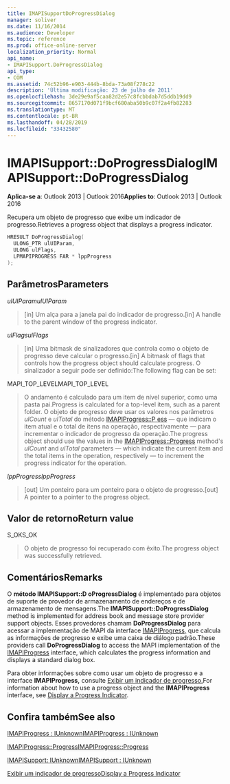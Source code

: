 ```yaml
---
title: IMAPISupportDoProgressDialog
manager: soliver
ms.date: 11/16/2014
ms.audience: Developer
ms.topic: reference
ms.prod: office-online-server
localization_priority: Normal
api_name:
- IMAPISupport.DoProgressDialog
api_type:
- COM
ms.assetid: 74c52b96-e903-444b-8bda-73a08f278c22
description: 'Última modificação: 23 de julho de 2011'
ms.openlocfilehash: 3de29e9af5caa82d2e57c8fcbbdab7d5ddb19dd9
ms.sourcegitcommit: 8657170d071f9bcf680aba50b9c07f2a4fb82283
ms.translationtype: MT
ms.contentlocale: pt-BR
ms.lasthandoff: 04/28/2019
ms.locfileid: "33432580"
---
```

# <a name="imapisupportdoprogressdialog"></a><span data-ttu-id="90a43-103">IMAPISupport::DoProgressDialog</span><span class="sxs-lookup"><span data-stu-id="90a43-103">IMAPISupport::DoProgressDialog</span></span>

  
  
<span data-ttu-id="90a43-104">**Aplica-se a**: Outlook 2013 | Outlook 2016</span><span class="sxs-lookup"><span data-stu-id="90a43-104">**Applies to**: Outlook 2013 | Outlook 2016</span></span> 
  
<span data-ttu-id="90a43-105">Recupera um objeto de progresso que exibe um indicador de progresso.</span><span class="sxs-lookup"><span data-stu-id="90a43-105">Retrieves a progress object that displays a progress indicator.</span></span>
  
```cpp
HRESULT DoProgressDialog(
  ULONG_PTR ulUIParam,
  ULONG ulFlags,
  LPMAPIPROGRESS FAR * lppProgress
);
```

## <a name="parameters"></a><span data-ttu-id="90a43-106">Parâmetros</span><span class="sxs-lookup"><span data-stu-id="90a43-106">Parameters</span></span>

 <span data-ttu-id="90a43-107">_ulUIParam_</span><span class="sxs-lookup"><span data-stu-id="90a43-107">_ulUIParam_</span></span>
  
> <span data-ttu-id="90a43-108">[in] Um alça para a janela pai do indicador de progresso.</span><span class="sxs-lookup"><span data-stu-id="90a43-108">[in] A handle to the parent window of the progress indicator.</span></span>
    
 <span data-ttu-id="90a43-109">_ulFlags_</span><span class="sxs-lookup"><span data-stu-id="90a43-109">_ulFlags_</span></span>
  
> <span data-ttu-id="90a43-110">[in] Uma bitmask de sinalizadores que controla como o objeto de progresso deve calcular o progresso.</span><span class="sxs-lookup"><span data-stu-id="90a43-110">[in] A bitmask of flags that controls how the progress object should calculate progress.</span></span> <span data-ttu-id="90a43-111">O sinalizador a seguir pode ser definido:</span><span class="sxs-lookup"><span data-stu-id="90a43-111">The following flag can be set:</span></span>
    
<span data-ttu-id="90a43-112">MAPI_TOP_LEVEL</span><span class="sxs-lookup"><span data-stu-id="90a43-112">MAPI_TOP_LEVEL</span></span> 
  
> <span data-ttu-id="90a43-113">O andamento é calculado para um item de nível superior, como uma pasta pai.</span><span class="sxs-lookup"><span data-stu-id="90a43-113">Progress is calculated for a top-level item, such as a parent folder.</span></span> <span data-ttu-id="90a43-114">O objeto de progresso deve usar os valores nos parâmetros _ulCount_ e _ulTotal_ do método [IMAPIProgress::P ess](imapiprogress-progress.md) — que indicam o item atual e o total de itens na operação, respectivamente — para incrementar o indicador de progresso da operação.</span><span class="sxs-lookup"><span data-stu-id="90a43-114">The progress object should use the values in the [IMAPIProgress::Progress](imapiprogress-progress.md) method's  _ulCount_ and  _ulTotal_ parameters — which indicate the current item and the total items in the operation, respectively — to increment the progress indicator for the operation.</span></span> 
    
 <span data-ttu-id="90a43-115">_lppProgress_</span><span class="sxs-lookup"><span data-stu-id="90a43-115">_lppProgress_</span></span>
  
> <span data-ttu-id="90a43-116">[out] Um ponteiro para um ponteiro para o objeto de progresso.</span><span class="sxs-lookup"><span data-stu-id="90a43-116">[out] A pointer to a pointer to the progress object.</span></span>
    
## <a name="return-value"></a><span data-ttu-id="90a43-117">Valor de retorno</span><span class="sxs-lookup"><span data-stu-id="90a43-117">Return value</span></span>

<span data-ttu-id="90a43-118">S_OK</span><span class="sxs-lookup"><span data-stu-id="90a43-118">S_OK</span></span> 
  
> <span data-ttu-id="90a43-119">O objeto de progresso foi recuperado com êxito.</span><span class="sxs-lookup"><span data-stu-id="90a43-119">The progress object was successfully retrieved.</span></span>
    
## <a name="remarks"></a><span data-ttu-id="90a43-120">Comentários</span><span class="sxs-lookup"><span data-stu-id="90a43-120">Remarks</span></span>

<span data-ttu-id="90a43-121">O **método IMAPISupport::D oProgressDialog** é implementado para objetos de suporte de provedor de armazenamento de endereços e de armazenamento de mensagens.</span><span class="sxs-lookup"><span data-stu-id="90a43-121">The **IMAPISupport::DoProgressDialog** method is implemented for address book and message store provider support objects.</span></span> <span data-ttu-id="90a43-122">Esses provedores chamam **DoProgressDialog** para acessar a implementação de MAPI da interface [IMAPIProgress,](imapiprogressiunknown.md) que calcula as informações de progresso e exibe uma caixa de diálogo padrão.</span><span class="sxs-lookup"><span data-stu-id="90a43-122">These providers call **DoProgressDialog** to access the MAPI implementation of the [IMAPIProgress](imapiprogressiunknown.md) interface, which calculates the progress information and displays a standard dialog box.</span></span> 
  
<span data-ttu-id="90a43-123">Para obter informações sobre como usar um objeto de progresso e a interface **IMAPIProgress,** consulte [Exibir um indicador de progresso.](how-to-display-a-progress-indicator.md)</span><span class="sxs-lookup"><span data-stu-id="90a43-123">For information about how to use a progress object and the **IMAPIProgress** interface, see [Display a Progress Indicator](how-to-display-a-progress-indicator.md).</span></span>
  
## <a name="see-also"></a><span data-ttu-id="90a43-124">Confira também</span><span class="sxs-lookup"><span data-stu-id="90a43-124">See also</span></span>



[<span data-ttu-id="90a43-125">IMAPIProgress : IUnknown</span><span class="sxs-lookup"><span data-stu-id="90a43-125">IMAPIProgress : IUnknown</span></span>](imapiprogressiunknown.md)
  
[<span data-ttu-id="90a43-126">IMAPIProgress::Progress</span><span class="sxs-lookup"><span data-stu-id="90a43-126">IMAPIProgress::Progress</span></span>](imapiprogress-progress.md)
  
[<span data-ttu-id="90a43-127">IMAPISupport: IUnknown</span><span class="sxs-lookup"><span data-stu-id="90a43-127">IMAPISupport : IUnknown</span></span>](imapisupportiunknown.md)


[<span data-ttu-id="90a43-128">Exibir um indicador de progresso</span><span class="sxs-lookup"><span data-stu-id="90a43-128">Display a Progress Indicator</span></span>](how-to-display-a-progress-indicator.md)

